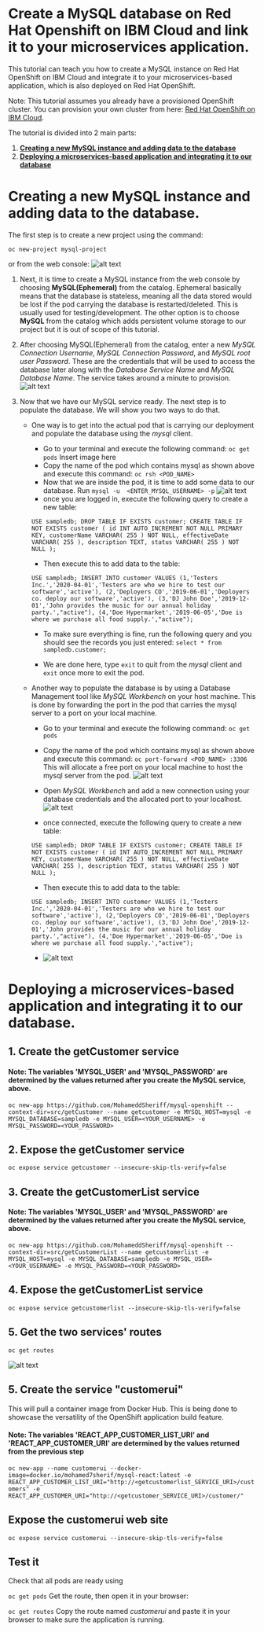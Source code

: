 # Create a MySQL database on Red Hat Openshift on IBM Cloud and link it to your microservices application.

This tutorial can teach you how to create a MySQL instance on Red Hat OpenShift on IBM Cloud and integrate it to your microservices-based application, which is also deployed on Red Hat OpenShift.

Note: This tutorial assumes you already have a provisioned OpenShift cluster. You can provision your own cluster from here: [Red Hat OpenShift on IBM Cloud](https://cloud.ibm.com/kubernetes/catalog/about?platformType=openshift).


The tutorial is divided into 2 main parts:

1. **[Creating a new MySQL instance and adding data to the database](#creating-a-new-mysql-instance-and-adding-data-to-the-database)**
2. **[Deploying a microservices-based application and integrating it to our database](#deploying-a-microservices-based-application-and-integrating-it-to-our-database)**

# Creating a new MySQL instance and adding data to the database.
The first step is to create a new project using the command:

`oc new-project mysql-project`

or from the web console:
![alt text](https://github.com/MohameddSheriff/mysql-openshift/blob/master/images/Screenshot_2020-03-25%20OpenShift%20Web%20Console.png "Web console")


1. Next, it is time to create a MySQL instance from the web console by choosing **MySQL(Ephemeral)** from the catalog. 
Ephemeral basically means that the database is stateless, meaning all the data stored would be lost if the pod carrying the database is restarted/deleted. This is usually used for testing/development. The other option is to choose **MySQL** from the catalog which adds persistent volume storage to our project but it is out of scope of this tutorial.

2. After choosing MySQL(Ephemeral) from the catalog, enter a new *MySQL Connection Username*, *MySQL Connection Password*, and *MySQL root user Password*. These are the credentials that will be used to access the database later along with the *Database Service Name* and *MySQL Database Name*. The service takes around a minute to provision.
![alt text](https://github.com/MohameddSheriff/mysql-openshift/blob/master/images/Screen%20Shot%202020-03-25%20at%2011.42.50%20PM.png "service")

3. Now that we have our MySQL service ready. The next step is to populate the database. We will show you two ways to do that.

      * One way is to get into the actual pod that is carrying our deployment and populate the database using the *mysql* client. 
        - Go to your terminal and execute the following command:
            `oc get pods`
            Insert image here
        - Copy the name of the pod which contains mysql as shown above and execute this command: 
            `oc rsh <POD_NAME>`
        - Now that we are inside the pod, it is time to add some data to our database. Run `mysql -u  <ENTER_MYSQL_USERNAME> -p`
          ![alt text](https://github.com/MohameddSheriff/mysql-openshift/blob/master/images/Screen%20Shot%202020-03-26%20at%202.31.05%20AM.png "Pods")
        - once you are logged in, execute the following query to create a new table: 
        
        `USE sampledb; DROP TABLE IF EXISTS customer; CREATE TABLE IF NOT EXISTS customer ( id INT AUTO_INCREMENT NOT NULL PRIMARY KEY, customerName VARCHAR( 255 ) NOT NULL, effectiveDate VARCHAR( 255 ), description TEXT, status VARCHAR( 255 ) NOT NULL );`
        - Then execute this to add data to the table: 
        
        
        `USE sampledb; INSERT INTO customer VALUES (1,'Testers Inc.','2020-04-01','Testers are who we hire to test our software','active'), (2,'Deployers CO','2019-06-01','Deployers co. deploy our software','active'), (3,'DJ John Doe','2019-12-01','John provides the music for our annual holiday party.',"active"), (4,'Doe Hypermarket','2019-06-05','Doe is where we purchase all food supply.',"active");`
        
        - To make sure everything is fine, run the following query and you should see the records you just entered: `select * from sampledb.customer;`
        
        - We are done here, type `exit` to quit from the *mysql* client and `exit` once more to exit the pod.
        
      * Another way to populate the database is by using a Database Management tool like *MySQL Workbench* on your host machine. This is done by forwarding the port in the pod that carries the mysql server to a port on your local machine.
        - Go to your terminal and execute the following command:
            `oc get pods`
           
        - Copy the name of the pod which contains mysql as shown above and execute this command: 
            `oc port-forward <POD_NAME> :3306`
            This will allocate a free port on your local machine to host the mysql server from the pod.
            ![alt text](https://github.com/MohameddSheriff/mysql-openshift/blob/master/images/Screen%20Shot%202020-03-26%20at%2012.51.05%20AM.png "Pods")
        - Open *MySQL Workbench* and add a new connection using your database credentials and the allocated port to your localhost.
          ![alt text](https://github.com/MohameddSheriff/mysql-openshift/blob/master/images/Screen%20Shot%202020-03-26%20at%2012.53.12%20AM.png "workbench")
        
        - once connected, execute the following query to create a new table: 
        
        `USE sampledb; DROP TABLE IF EXISTS customer; CREATE TABLE IF NOT EXISTS customer ( id INT AUTO_INCREMENT NOT NULL PRIMARY KEY, customerName VARCHAR( 255 ) NOT NULL, effectiveDate VARCHAR( 255 ), description TEXT, status VARCHAR( 255 ) NOT NULL );`
        - Then execute this to add data to the table: 
         
        
        `USE sampledb; INSERT INTO customer VALUES (1,'Testers Inc.','2020-04-01','Testers are who we hire to test our software','active'), (2,'Deployers CO','2019-06-01','Deployers co. deploy our software','active'), (3,'DJ John Doe','2019-12-01','John provides the music for our annual holiday party.',"active"), (4,'Doe Hypermarket','2019-06-05','Doe is where we purchase all food supply.',"active");`
        
          -  ![alt text](https://github.com/MohameddSheriff/mysql-openshift/blob/master/images/Screen%20Shot%202020-03-26%20at%2012.54.42%20AM.png "workbench") 
        




# Deploying a microservices-based application and integrating it to our database.
  

## 1. Create the getCustomer service
#### Note: The variables 'MYSQL_USER' and 'MYSQL_PASSWORD' are determined by the values returned after you create the MySQL service, above.  

`oc new-app https://github.com/MohameddSheriff/mysql-openshift --context-dir=src/getCustomer --name getcustomer -e MYSQL_HOST=mysql -e MYSQL_DATABASE=sampledb -e MYSQL_USER=<YOUR_USERNAME> -e MYSQL_PASSWORD=<YOUR_PASSWORD>`

## 2. Expose the getCustomer service

`oc expose service getcustomer --insecure-skip-tls-verify=false`

## 3. Create the getCustomerList service
#### Note: The variables 'MYSQL_USER' and 'MYSQL_PASSWORD' are determined by the values returned after you create the MySQL service, above.  

`oc new-app https://github.com/MohameddSheriff/mysql-openshift --context-dir=src/getCustomerList --name getcustomerlist -e MYSQL_HOST=mysql -e MYSQL_DATABASE=sampledb -e MYSQL_USER=<YOUR_USERNAME> -e MYSQL_PASSWORD=<YOUR_PASSWORD>`  


## 4. Expose the getCustomerList service

`oc expose service getcustomerlist --insecure-skip-tls-verify=false`

## 5. Get the two services' routes
`oc get routes`

![alt text](https://github.com/MohameddSheriff/mysql-openshift/blob/master/images/Screen%20Shot%202020-03-26%20at%201.32.39%20AM.png
 "routes") 
        

## 5. Create the service "customerui"
This will pull a container image from Docker Hub. This is being done to showcase the versatility of the OpenShift application build feature.
#### Note: The variables 'REACT_APP_CUSTOMER_LIST_URI' and 'REACT_APP_CUSTOMER_URI' are determined by the values returned from the previous step 
`oc new-app --name customerui --docker-image=docker.io/mohamed7sherif/mysql-react:latest -e REACT_APP_CUSTOMER_LIST_URI="http://<getcustomerlist_SERVICE_URI>/customers" -e REACT_APP_CUSTOMER_URI="http://<getcustomer_SERVICE_URI>/customer/"`

## Expose the customerui web site
`oc expose service customerui --insecure-skip-tls-verify=false`

## Test it
Check that all pods are ready using

`oc get pods` 
Get the route, then open it in your browser:  

`oc get routes`
Copy the route named *customerui* and paste it in your browser to make sure the application is running.

